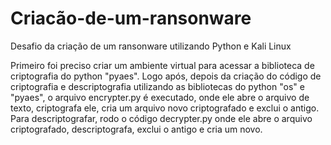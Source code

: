 # Criacão-de-um-ransonware

Desafio da criação de um ransonware utilizando Python e Kali Linux

Primeiro foi preciso criar um ambiente virtual para acessar a biblioteca de criptografia do python "pyaes". Logo após, depois da criação do código de criptografia e descriptografia utilizando as bibliotecas do python "os" e "pyaes", o arquivo encrypter.py é executado, onde ele abre o arquivo de texto, criptografa ele, cria um arquivo novo criptografado e exclui o antigo. Para descriptografar, rodo o código decrypter.py onde ele abre o arquivo criptografado, descriptografa, exclui o antigo e cria um novo.


